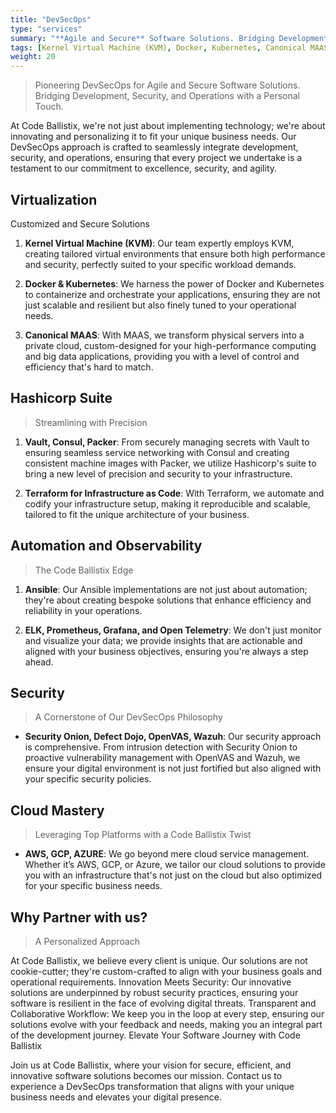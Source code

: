 ```yaml
---
title: "DevSecOps"
type: "services"
summary: "**Agile and Secure** Software Solutions. Bridging Development, Security, and Operations with a Personal Touch."
tags: [Kernel Virtual Machine (KVM), Docker, Kubernetes, Canonical MAAS, Hashicorp, Vault, Consul, Packer, Terraform, IaaS, Ansible, ELK, Prometheus, Grafana, OpenTelemetry, Security Onion, DefectDojo, OpenVAS, Wazuh, AWS, GCP, Azure]
weight: 20 
---
```


> Pioneering DevSecOps for Agile and Secure Software Solutions.
> Bridging Development, Security, and Operations with a Personal Touch.

At Code Ballistix, we're not just about implementing technology; we're about innovating and personalizing it to fit your unique business needs. Our DevSecOps approach is crafted to seamlessly integrate development, security, and operations, ensuring that every project we undertake is a testament to our commitment to excellence, security, and agility.







## Virtualization
Customized and Secure Solutions

1. **Kernel Virtual Machine (KVM)**: Our team expertly employs KVM, creating tailored virtual environments that ensure both high performance and security, perfectly suited to your specific workload demands.

1. **Docker & Kubernetes**: We harness the power of Docker and Kubernetes to containerize and orchestrate your applications, ensuring they are not just scalable and resilient but also finely tuned to your operational needs.

1. **Canonical MAAS**: With MAAS, we transform physical servers into a private cloud, custom-designed for your high-performance computing and big data applications, providing you with a level of control and efficiency that's hard to match.





## Hashicorp Suite
> Streamlining with Precision

1. **Vault, Consul, Packer**: From securely managing secrets with Vault to ensuring seamless service networking with Consul and creating consistent machine images with Packer, we utilize Hashicorp's suite to bring a new level of precision and security to your infrastructure.

1. **Terraform for Infrastructure as Code**: With Terraform, we automate and codify your infrastructure setup, making it reproducible and scalable, tailored to fit the unique architecture of your business.






## Automation and Observability
> The Code Ballistix Edge

1. **Ansible**: Our Ansible implementations are not just about automation; they're about creating bespoke solutions that enhance efficiency and reliability in your operations.

1. **ELK, Prometheus, Grafana, and Open Telemetry**: We don't just monitor and visualize your data; we provide insights that are actionable and aligned with your business objectives, ensuring you're always a step ahead.

## Security
> A Cornerstone of Our DevSecOps Philosophy

- **Security Onion, Defect Dojo, OpenVAS, Wazuh**: Our security approach is comprehensive. From intrusion detection with Security Onion to proactive vulnerability management with OpenVAS and Wazuh, we ensure your digital environment is not just fortified but also aligned with your specific security policies.








## Cloud Mastery
> Leveraging Top Platforms with a Code Ballistix Twist

- **AWS, GCP, AZURE**: We go beyond mere cloud service management. Whether it’s AWS, GCP, or Azure, we tailor our cloud solutions to provide you with an infrastructure that's not just on the cloud but also optimized for your specific business needs.






## Why Partner with us?

> A Personalized Approach

At Code Ballistix, we believe every client is unique. Our solutions are not cookie-cutter; they're custom-crafted to align with your business goals and operational requirements.
Innovation Meets Security: Our innovative solutions are underpinned by robust security practices, ensuring your software is resilient in the face of evolving digital threats.
Transparent and Collaborative Workflow: We keep you in the loop at every step, ensuring our solutions evolve with your feedback and needs, making you an integral part of the development journey.
Elevate Your Software Journey with Code Ballistix

Join us at Code Ballistix, where your vision for secure, efficient, and innovative software solutions becomes our mission. Contact us to experience a DevSecOps transformation that aligns with your unique business needs and elevates your digital presence.